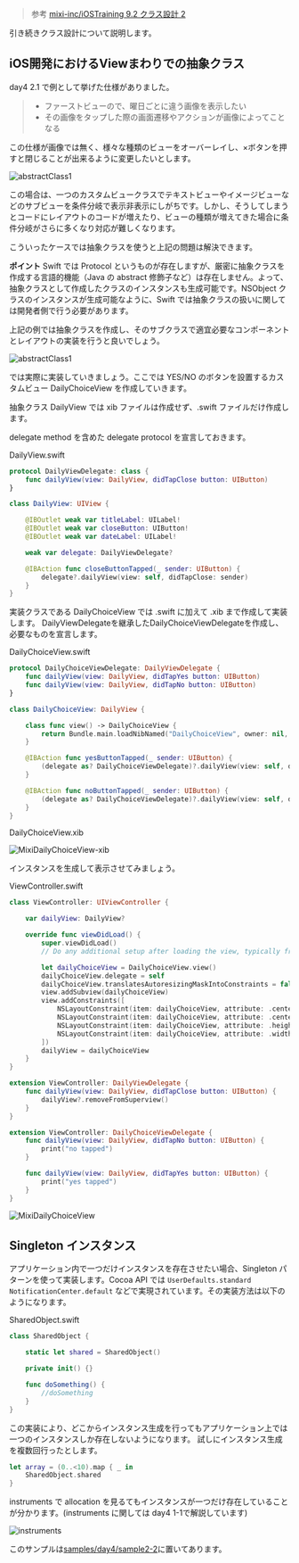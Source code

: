 > 参考 [mixi-inc/iOSTraining 9.2 クラス設計 2](https://github.com/mixi-inc/iOSTraining/wiki/9.2-%E3%82%AF%E3%83%A9%E3%82%B9%E8%A8%AD%E8%A8%88-2)

引き続きクラス設計について説明します。

## iOS開発におけるViewまわりでの抽象クラス

day4 2.1 で例として挙げた仕様がありました。

> - ファーストビューので、曜日ごとに違う画像を表示したい
> - その画像をタップした際の画面遷移やアクションが画像によってことなる

この仕様が画像では無く、様々な種類のビューをオーバーレイし、×ボタンを押すと閉じることが出来るように変更したいとします。

![abstractClass1](https://raw.github.com/mixi-inc/iOSTraining/master/Doc/Images/9.2/abstractClass1.png)

この場合は、一つのカスタムビュークラスでテキストビューやイメージビューなどのサブビューを条件分岐で表示非表示にしがちです。しかし、そうしてしまうとコードにレイアウトのコードが増えたり、ビューの種類が増えてきた場合に条件分岐がさらに多くなり対応が難しくなります。

こういったケースでは抽象クラスを使うと上記の問題は解決できます。

**ポイント**
Swift では Protocol というものが存在しますが、厳密に抽象クラスを作成する言語的機能（Java の abstract 修飾子など）は存在しません。よって、抽象クラスとして作成したクラスのインスタンスも生成可能です。NSObject クラスのインスタンスが生成可能なように、Swift では抽象クラスの扱いに関しては開発者側で行う必要があります。

上記の例では抽象クラスを作成し、そのサブクラスで適宜必要なコンポーネントとレイアウトの実装を行うと良いでしょう。

![abstractClass1](https://raw.github.com/mixi-inc/iOSTraining/master/Doc/Images/9.2/abstractClass2.png)

では実際に実装していきましょう。ここでは YES/NO のボタンを設置するカスタムビュー DailyChoiceView を作成していきます。

抽象クラス DailyView では xib ファイルは作成せず、.swift ファイルだけ作成します。

delegate method を含めた delegate protocol を宣言しておきます。

DailyView.swift

```swift
protocol DailyViewDelegate: class {
    func dailyView(view: DailyView, didTapClose button: UIButton)
}

class DailyView: UIView {

    @IBOutlet weak var titleLabel: UILabel!
    @IBOutlet weak var closeButton: UIButton!
    @IBOutlet weak var dateLabel: UILabel!

    weak var delegate: DailyViewDelegate?

    @IBAction func closeButtonTapped(_ sender: UIButton) {
        delegate?.dailyView(view: self, didTapClose: sender)
    }
}
```

実装クラスである DailyChoiceView では .swift に加えて .xib まで作成して実装します。
DailyViewDelegateを継承したDailyChoiceViewDelegateを作成し、必要なものを宣言します。

DailyChoiceView.swift

```swift
protocol DailyChoiceViewDelegate: DailyViewDelegate {
    func dailyView(view: DailyView, didTapYes button: UIButton)
    func dailyView(view: DailyView, didTapNo button: UIButton)
}

class DailyChoiceView: DailyView {

    class func view() -> DailyChoiceView {
        return Bundle.main.loadNibNamed("DailyChoiceView", owner: nil, options: nil)?.last as! DailyChoiceView
    }

    @IBAction func yesButtonTapped(_ sender: UIButton) {
        (delegate as? DailyChoiceViewDelegate)?.dailyView(view: self, didTapYes: sender)
    }

    @IBAction func noButtonTapped(_ sender: UIButton) {
        (delegate as? DailyChoiceViewDelegate)?.dailyView(view: self, didTapNo: sender)
    }
}

```

DailyChoiceView.xib

![MixiDailyChoiceView-xib](./images/2_2/image3.png)

インスタンスを生成して表示させてみましょう。

ViewController.swift

```swift
class ViewController: UIViewController {

    var dailyView: DailyView?

    override func viewDidLoad() {
        super.viewDidLoad()
        // Do any additional setup after loading the view, typically from a nib.

        let dailyChoiceView = DailyChoiceView.view()
        dailyChoiceView.delegate = self
        dailyChoiceView.translatesAutoresizingMaskIntoConstraints = false
        view.addSubview(dailyChoiceView)
        view.addConstraints([
            NSLayoutConstraint(item: dailyChoiceView, attribute: .centerX, relatedBy: .equal, toItem: view, attribute: .centerX, multiplier: 1, constant: 0),
            NSLayoutConstraint(item: dailyChoiceView, attribute: .centerY, relatedBy: .equal, toItem: view, attribute: .centerY, multiplier: 1, constant: 0),
            NSLayoutConstraint(item: dailyChoiceView, attribute: .height, relatedBy: .equal, toItem: nil, attribute: .notAnAttribute, multiplier: 1, constant: dailyChoiceView.bounds.size.height),
            NSLayoutConstraint(item: dailyChoiceView, attribute: .width, relatedBy: .equal, toItem: nil, attribute: .notAnAttribute, multiplier: 1, constant: dailyChoiceView.bounds.size.width)
        ])
        dailyView = dailyChoiceView
    }
}

extension ViewController: DailyViewDelegate {
    func dailyView(view: DailyView, didTapClose button: UIButton) {
        dailyView?.removeFromSuperview()
    }
}

extension ViewController: DailyChoiceViewDelegate {
    func dailyView(view: DailyView, didTapNo button: UIButton) {
        print("no tapped")
    }

    func dailyView(view: DailyView, didTapYes button: UIButton) {
        print("yes tapped")
    }
}

```

![MixiDailyChoiceView](./images/2_2/image4.png)

## Singleton インスタンス
アプリケーション内で一つだけインスタンスを存在させたい場合、Singleton パターンを使って実装します。Cocoa API では `UserDefaults.standard` `NotificationCenter.default` などで実現されています。その実装方法は以下のようになります。

SharedObject.swift

```swift
class SharedObject {

    static let shared = SharedObject()

    private init() {}

    func doSomething() {
        //doSomething
    }
}
```

この実装により、どこからインスタンス生成を行ってもアプリケーション上では一つのインスタンスしか存在しないようになります。
試しにインスタンス生成を複数回行ったとします。

```swift
let array = (0..<10).map { _ in
    SharedObject.shared
}
```

instruments で allocation を見るてもインスタンスが一つだけ存在していることが分かります。(instruments に関しては day4 1-1で解説しています)

![instruments](./images/2_2/image5.png)

このサンプルは[samples/day4/sample2-2](../../samples/day4/sample2-2)に置いてあります。
